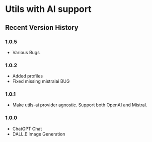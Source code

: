 # Utils with AI support

## Recent Version History

### 1.0.5

* Various Bugs

### 1.0.2

* Added profiles
* Fixed missing mistralai BUG

### 1.0.1

* Make utils-ai provider agnostic. Support both OpenAI and Mistral.

### 1.0.0

* ChatGPT Chat
* DALL.E Image Generation
